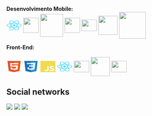 
<div display= "flex" flex-direction="column">

<strong>Desenvolvimento Mobile:</strong> <br>
  <img align="center" alt="" height="30" width="40" src="https://raw.githubusercontent.com/devicons/devicon/master/icons/react/react-original.svg">
  <img align="center" height="40" width="40" src="https://cdn.jsdelivr.net/gh/devicons/devicon/icons/java/java-original-wordmark.svg" />
  <img align="center" height="60" width="60" src="https://cdn.jsdelivr.net/gh/devicons/devicon/icons/kotlin/kotlin-plain-wordmark.svg" />
  <img align="center" height="40" width="40" src="https://cdn.jsdelivr.net/gh/devicons/devicon/icons/firebase/firebase-plain-wordmark.svg" />
  <img align="center" height="30" width="40" src="https://cdn.jsdelivr.net/gh/devicons/devicon/icons/git/git-original.svg" />
  <img align="center" height="50" width="50" src="https://cdn.jsdelivr.net/gh/devicons/devicon/icons/sqlite/sqlite-original-wordmark.svg" />
  <img align="center" height="70" width="70" src="https://cdn.jsdelivr.net/gh/devicons/devicon/icons/androidstudio/androidstudio-plain-wordmark.svg" />
  
  <strong>Front-End:</strong> <br><br>
  <img align="center" alt="" height="30" width="40" src="https://raw.githubusercontent.com/devicons/devicon/master/icons/html5/html5-original.svg">
  <img align="center" alt="" height="30" width="40" src="https://raw.githubusercontent.com/devicons/devicon/master/icons/css3/css3-original.svg">
  <img align="center" alt="" height="30" width="40" src="https://raw.githubusercontent.com/devicons/devicon/master/icons/javascript/javascript-plain.svg">
  <img align="center" alt="" height="30" width="40" src="https://raw.githubusercontent.com/devicons/devicon/master/icons/react/react-original.svg">
  <img align="center" alt="" height="30" width="40" src="https://github.com/devizarley/Devizarley/assets/96016937/a997d686-2ea7-4784-a5ff-da94e07d8087">
  <img align="center" alt="" height="50" width="50" src="https://cdn.jsdelivr.net/gh/devicons/devicon/icons/nextjs/nextjs-original-wordmark.svg">
  <img align="center" height="30" width="40" src="https://cdn.jsdelivr.net/gh/devicons/devicon/icons/git/git-original.svg" />
  <br>
  
  

</div>

<div>
 
  ## Social networks
  
  <a href="https://instagram.com/izarleyrodrigues" target="_blank"><img src="https://img.shields.io/badge/-Instagram-%23E4405F?style=for-the-badge&logo=instagram&logoColor=white" target="_blank"></a>
  <a href = "mailto:izarley.oliveira@hotmail.com"><img src="https://img.shields.io/badge/-Gmail-%23333?style=for-the-badge&logo=gmail&logoColor=white" target="_blank"></a>
  <a href="https://www.linkedin.com/in/izarley-rodrigues-958312228/" target="_blank"><img src="https://img.shields.io/badge/-LinkedIn-%230077B5?style=for-the-badge&logo=linkedin&logoColor=white" target="_blank"></a> 
  <a></a>

</div>
